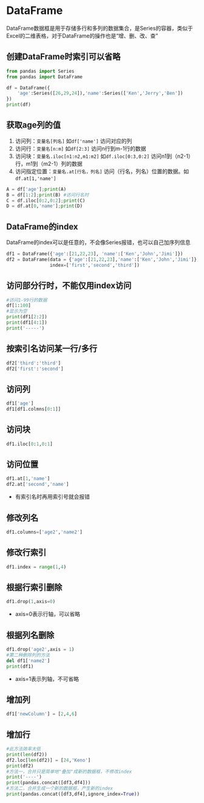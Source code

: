 # DataFrame

DataFrame数据框是用于存储多行和多列的数据集合，是Series的容器，类似于Excel的二维表格，对于DataFrame的操作也是“增、删、改、查”

## 创建DataFrame时索引可以省略
```python
from pandas import Series
from pandas import DataFrame

df = DataFrame({
    'age':Series([26,29,24]),'name':Series(['Ken','Jerry','Ben'])
})
print(df)
```

## 获取age列的值

1. 访问列：`变量名[列名]`     如`df['name']` 访问对应的列
2. 访问行：`变量名[n:m]`     如`df[2:3]`   访问n行到m-1行的数据
3. 访问块：`变量名.iloc[n1:n2,m1:m2]` 如`df.iloc[0:3,0:2]` 访问n1到（n2-1）行，m1到（m2-1）列的数据
4. 访问指定位置：`变量名.at[行名，列名]`    访问（行名，列名）位置的数据。如`df.at[1,'name']`

```python
A = df['age'];print(A)
B = df[1:2];print(B) #访问行名时
C = df.iloc[0:2,0:2];print(C)
D = df.at[0,'name'];print(D)
```
## DataFrame的index
DataFrame的index可以是任意的，不会像Series报错，也可以自己加序列信息
```python
df1 = DataFrame({'age':[21,22,23], 'name':['Ken','John','Jimi']})
df2 = DataFrame(data = {'age':[21,22,23],'name':['Ken','John','Jimi']},
                index=['first','second','third'])
```

## 访问部分行时，不能仅用index访问
```python
#访问1-99行的数据
df[1:100]
#显示为空
print(df1[2:2])
print(df1[4:1])
print('-----')
```
## 按索引名访问某一行/多行
```python
df2['third':'third']
df2['first':'second']
```

## 访问列
```python
df1['age']
df1[df1.colmns[0:1]]
```

## 访问块
```python
df1.iloc[0:1,0:1]
```

## 访问位置
```python
df1.at[1,'name']
df2.at['second','name']
```
+ 有索引名时再用索引号就会报错

## 修改列名
```python
df1.columns=['age2','name2']
```

## 修改行索引
```python
df1.index = range(1,4)
```

## 根据行索引删除
```python
df1.drop(1,axis=0)
```
+ axis=0表示行轴，可以省略

## 根据列名删除
```python
df1.drop('age2',axis = 1)
#第二种删除列的方法
del df1['name2']
print(df1)
```
+ axis=1表示列轴，不可省略

## 增加列
```python
df1['newColumn'] = [2,4,6]
```

## 增加行
```python
#此方法效率太低
print(len(df2))
df2.loc[len(df2)] = [24,'Keno']
print(df2)
#方法一，合并只是简单地"叠加"成新的数据框，不修改index
print('----')
print(pandas.concat([df3,df4]))
#方法二，合并生成一个新的数据框，产生新的index
print(pandas.concat([df3,df4],ignore_index=True))
```